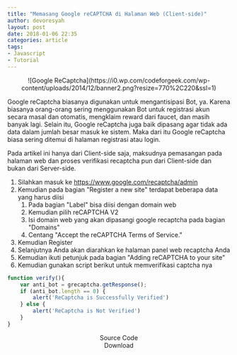 ```yaml
---
title: "Memasang Google reCAPTCHA di Halaman Web (Client-side)"
author: devoresyah
layout: post
date: 2018-01-06 22:35
categories: article
tags:
- Javascript
- Tutorial
---
```

<center>
![Google ReCaptcha](https://i0.wp.com/codeforgeek.com/wp-content/uploads/2014/12/banner2.png?resize=770%2C220&ssl=1)
</center>

Google reCaptcha biasanya digunakan untuk mengantisipasi Bot, ya. Karena biasanya orang-orang sering menggunakan Bot untuk registrasi akun secara masal dan otomatis, mengklaim reward dari faucet, dan masih banyak lagi. Selain itu, Google reCaptcha juga baik dipasang agar tidak ada data dalam jumlah besar masuk ke sistem. Maka dari itu Google reCaptcha biasa sering ditemui di halaman registrasi atau login.

<!--excerpt-->

Pada artikel ini hanya dari Client-side saja, maksudnya pemasangan pada halaman web dan proses verifikasi recaptcha pun dari Client-side dan bukan dari Server-side.

1. Silahkan masuk ke https://www.google.com/recaptcha/admin
1. Kemudian pada bagian "Register a new site" terdapat beberapa data yang harus diisi
	1. Pada bagian "Label" bisa diisi dengan domain web
	1. Kemudian pilih reCAPTCHA V2
	1. Isi domain web yang akan dipasangi google recaptcha pada bagian "Domains"
	1. Centang "Accept the reCAPTCHA Terms of Service."
1. Kemudian Register
1. Selanjutnya Anda akan diarahkan ke halaman panel web recaptcha Anda
1. Kemudian ikuti petunjuk pada bagian "Adding reCAPTCHA to your site"
1. Kemudian gunakan script berikut untuk memverifikasi captcha nya

```javascript
function verify(){
	var anti_bot = grecaptcha.getResponse();
	if (anti_bot.length == 0) {
		alert('ReCaptcha is Successfully Verified')
	} else {
		alert('ReCaptcha is Not Verified')
	}	
}
```

<center>
<div class="ui vertical animated primary button" tabindex="0">
  <div class="visible content"><i class="fa fa-code"></i> Source Code</div>
  <div class="hidden content" onclick="window.open('https://gist.github.com/DeVoresyah/f9c90b4bc358877bdcb11d7827350542','_blank');">
  	<i class="fa fa-download"></i> Download
  </div>
</div>
</center>